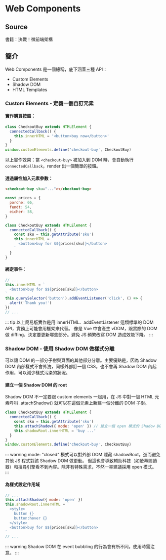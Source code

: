 # Web Components

## Source

書籍：決戰！微前端架構

## 簡介

Web Components 是一個總稱，底下涵蓋三種 API：

- Custom Elements
- Shadow DOM
- HTML Templates

### Custom Elements - 定義一個自訂元素

#### 實作購買按鈕：

```javascript
class CheckoutBuy extends HTMLElement {
  connectedCallback() {
    this.innerHTML = '<button>buy now</button>'
  }
}
window.customElements.define('checkout-buy', CheckoutBuy)
```

以上實作效果：當 `<checkout-buy>` 被加入到 DOM 時，會自動執行 `connectedCallback`，render 出一個簡單的按鈕。

#### 透過屬性加入元素參數：

```html
<checkout-buy sku="..."></checkout-buy>
```

```javascript
const prices = {
  porche: 66,
  fendt: 54,
  eicher: 58,
}

class CheckoutBuy extends HTMLElement {
  connectedCallback() {
    const sku = this.getAttribute('sku')
    this.innerHTML = `
      <button>buy for $${prices[sku]}</button>
    `
  }
}
```

#### 綁定事件：

```javascript
// ...
this.innerHTML = `
  <button>buy for $${prices[sku]}</button>
`
this.querySelector('button').addEventListener('click', () => {
  alert('Thank you!')
})
// ...
```

::: tip
以上簡易版實作是用 innerHTML、addEventListener 這類標準的 DOM API，實務上可能會用框架來代替。
像是 Vue 中會產生 vDOM，跟實際的 DOM 做 diffing，決定要更新哪些部分。避免 JS 頻繁改寫 DOM 造成效能下降。
:::

### Shadow DOM - 使用 Shadow DOM 做樣式分離

可以讓 DOM 的一部分子樹與頁面的其他部分分離。主要優點是，因為 Shadow DOM 內部樣式不會外洩，同樣外部訂一個 CSS，也不會再 Shadow DOM 內起作用，可以減少樣式污染的狀況。

#### 建立一個 Shadow DOM 的 root

Shadow DOM 不一定要跟 custom elements 一起用，在 JS 中對一個 HTML 元素呼叫 .attachShadow() 就可以在這個元素上新建一個分離的 DOM 子樹。

```javascript
class CheckoutBuy extends HTMLElement {
  connectedCallback() {
    const sku = this.getAttribute('sku')
    this.attachShadow({ mode: 'open' }) // 建立一個 open 模式的 Shadow DOM
    this.shadowRoot.innerHTML = 'buy ...'
  }
}
window.customElements.define('checkout-buy', CheckoutBuy)
```

::: warning
mode: "closed" 模式可以對外部 DOM 隱藏 shadowRoot，進而避免其他 JS 程式對該 Shadow DOM 做更動。
但這也會導致輔助科技（如螢幕閱讀器）和搜尋引擎看不到內容。除非有特殊需求，不然一率建議採用 open 模式。
:::

#### 為樣式設定作用域

```javascript
// ...
this.attachShadow({ mode: 'open' })
this.shadowRoot.innerHTML = `
  <style>
    button {}
    button:hover {}
  </style>
  <button>buy for $${prices[sku]}</button>
`
// ...
```

::: warning
Shadow DOM 在 event bubbling 的行為會有所不同，使用時需注意。
:::
